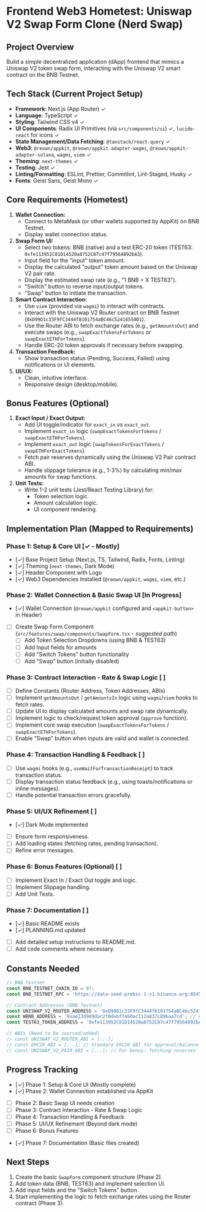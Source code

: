 # Frontend Web3 Hometest: Uniswap V2 Swap Form Clone (Nerd Swap)

## Project Overview

Build a simple decentralized application (dApp) frontend that mimics a Uniswap V2 token swap form, interacting with the Uniswap V2 smart contract on the BNB Testnet.

## Tech Stack (Current Project Setup)

- **Framework**: Next.js (App Router) ✓
- **Language**: TypeScript ✓
- **Styling**: Tailwind CSS v4 ✓
- **UI Components**: Radix UI Primitives (via `src/components/ui`) ✓, `lucide-react` for icons ✓
- **State Management/Data Fetching**: `@tanstack/react-query` ✓
- **Web3**: `@reown/appkit`, `@reown/appkit-adapter-wagmi`, `@reown/appkit-adapter-solana`, `wagmi`, `viem` ✓
- **Theming**: `next-themes` ✓
- **Testing**: Jest ✓
- **Linting/Formatting**: ESLint, Prettier, Commitlint, Lint-Staged, Husky ✓
- **Fonts**: Geist Sans, Geist Mono ✓

## Core Requirements (Hometest)

1. **Wallet Connection:**
   - Connect to MetaMask (or other wallets supported by AppKit) on BNB Testnet.
   - Display wallet connection status.
2. **Swap Form UI:**
   - Select two tokens: BNB (native) and a test ERC-20 token (TEST63: `0xfe113952C81D14520a8752C87c47f79564892bA3`).
   - Input field for the "input" token amount.
   - Display the calculated "output" token amount based on the Uniswap V2 pair rate.
   - Display the estimated swap rate (e.g., "1 BNB = X TEST63").
   - "Switch" button to reverse input/output tokens.
   - "Swap" button to initiate the transaction.
3. **Smart Contract Interaction:**
   - Use `viem` (provided via `wagmi`) to interact with contracts.
   - Interact with the Uniswap V2 Router contract on BNB Testnet (`0xD99D1c33F9fC3444f8101754aBC46c52416550D1`).
   - Use the Router ABI to fetch exchange rates (e.g., `getAmountsOut`) and execute swaps (e.g., `swapExactTokensForTokens` or `swapExactETHForTokens`).
   - Handle ERC-20 token approvals if necessary before swapping.
4. **Transaction Feedback:**
   - Show transaction status (Pending, Success, Failed) using notifications or UI elements.
5. **UI/UX:**
   - Clean, intuitive interface.
   - Responsive design (desktop/mobile).

## Bonus Features (Optional)

1. **Exact Input / Exact Output:**
   - Add UI toggle/indicator for `exact_in` vs `exact_out`.
   - Implement `exact_in` logic (`swapExactTokensForTokens` / `swapExactETHForTokens`).
   - Implement `exact_out` logic (`swapTokensForExactTokens` / `swapETHForExactTokens`).
   - Fetch pair reserves dynamically using the Uniswap V2 Pair contract ABI.
   - Handle slippage tolerance (e.g., 1-3%) by calculating min/max amounts for swap functions.
2. **Unit Tests:**
   - Write 1-2 unit tests (Jest/React Testing Library) for:
     - Token selection logic.
     - Amount calculation logic.
     - UI component rendering.

## Implementation Plan (Mapped to Requirements)

### Phase 1: Setup & Core UI [✓ - Mostly]

- [✓] Base Project Setup (Next.js, TS, Tailwind, Radix, Fonts, Linting)
- [✓] Theming (`next-themes`, Dark Mode)
- [✓] Header Component with Logo
- [✓] Web3 Dependencies Installed (`@reown/appkit`, `wagmi`, `viem`, etc.)

### Phase 2: Wallet Connection & Basic Swap UI [In Progress]

- [✓] Wallet Connection (`@reown/appkit` configured and `<appkit-button>` in Header)
- [ ] Create Swap Form Component (`src/features/swap/components/SwapForm.tsx` - _suggested path_)
  - [ ] Add Token Selection Dropdowns (using BNB & TEST63)
  - [ ] Add Input fields for amounts
  - [ ] Add "Switch Tokens" button functionality
  - [ ] Add "Swap" button (initially disabled)

### Phase 3: Contract Interaction - Rate & Swap Logic [ ]

- [ ] Define Constants (Router Address, Token Addresses, ABIs)
- [ ] Implement `getAmountsOut` / `getAmountsIn` logic using `wagmi`/`viem` hooks to fetch rates.
- [ ] Update UI to display calculated amounts and swap rate dynamically.
- [ ] Implement logic to check/request token approval (`approve` function).
- [ ] Implement core swap execution (`swapExactTokensForTokens` / `swapExactETHForTokens`).
- [ ] Enable "Swap" button when inputs are valid and wallet is connected.

### Phase 4: Transaction Handling & Feedback [ ]

- [ ] Use `wagmi` hooks (e.g., `useWaitForTransactionReceipt`) to track transaction status.
- [ ] Display transaction status feedback (e.g., using toasts/notifications or inline messages).
- [ ] Handle potential transaction errors gracefully.

### Phase 5: UI/UX Refinement [ ]

- [✓] Dark Mode implemented
- [ ] Ensure form responsiveness.
- [ ] Add loading states (fetching rates, pending transaction).
- [ ] Refine error messages.

### Phase 6: Bonus Features (Optional) [ ]

- [ ] Implement Exact In / Exact Out toggle and logic.
- [ ] Implement Slippage handling.
- [ ] Add Unit Tests.

### Phase 7: Documentation [ ]

- [✓] Basic README exists
- [✓] PLANNING.md updated
- [ ] Add detailed setup instructions to README.md.
- [ ] Add code comments where necessary.

## Constants Needed

```typescript
// BNB Testnet
const BNB_TESTNET_CHAIN_ID = 97;
const BNB_TESTNET_RPC = 'https://data-seed-prebsc-1-s1.binance.org:8545/';

// Contract Addresses (BNB Testnet)
const UNISWAP_V2_ROUTER_ADDRESS = '0xD99D1c33F9fC3444f8101754aBC46c52416550D1';
const WBNB_ADDRESS = '0xae13d989dac2f0debff460ac112a837c89baa7cd'; // Wrapped BNB on Testnet
const TEST63_TOKEN_ADDRESS = '0xfe113952C81D14520a8752C87c47f79564892bA3';

// ABIs (Need to be sourced/added)
// const UNISWAP_V2_ROUTER_ABI = [...];
// const ERC20_ABI = [...]; // Standard ERC20 ABI for approval/balance
// const UNISWAP_V2_PAIR_ABI = [...]; // For bonus: fetching reserves
```

## Progress Tracking

- [✓] Phase 1: Setup & Core UI (Mostly complete)
- [✓] Phase 2: Wallet Connection established via AppKit
- [ ] Phase 2: Basic Swap UI needs creation
- [ ] Phase 3: Contract Interaction - Rate & Swap Logic
- [ ] Phase 4: Transaction Handling & Feedback
- [ ] Phase 5: UI/UX Refinement (Beyond dark mode)
- [ ] Phase 6: Bonus Features
- [✓] Phase 7: Documentation (Basic files created)

## Next Steps

1. Create the basic `SwapForm` component structure (Phase 2).
2. Add token data (BNB, TEST63) and implement selection UI.
3. Add input fields and the "Switch Tokens" button.
4. Start implementing the logic to fetch exchange rates using the Router contract (Phase 3).

